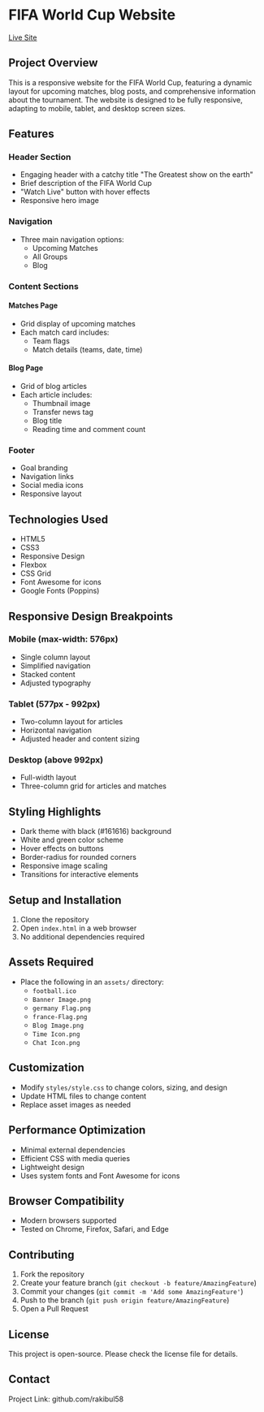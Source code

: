 # FIFA World Cup Website

[Live Site](https://rakibul58.github.io/world-cup/)

## Project Overview

This is a responsive website for the FIFA World Cup, featuring a dynamic layout for upcoming matches, blog posts, and comprehensive information about the tournament. The website is designed to be fully responsive, adapting to mobile, tablet, and desktop screen sizes.

## Features

### Header Section
- Engaging header with a catchy title "The Greatest show on the earth"
- Brief description of the FIFA World Cup
- "Watch Live" button with hover effects
- Responsive hero image

### Navigation
- Three main navigation options:
  - Upcoming Matches
  - All Groups
  - Blog

### Content Sections
#### Matches Page
- Grid display of upcoming matches
- Each match card includes:
  - Team flags
  - Match details (teams, date, time)

#### Blog Page
- Grid of blog articles
- Each article includes:
  - Thumbnail image
  - Transfer news tag
  - Blog title
  - Reading time and comment count

### Footer
- Goal branding
- Navigation links
- Social media icons
- Responsive layout

## Technologies Used

- HTML5
- CSS3
- Responsive Design
- Flexbox
- CSS Grid
- Font Awesome for icons
- Google Fonts (Poppins)

## Responsive Design Breakpoints

### Mobile (max-width: 576px)
- Single column layout
- Simplified navigation
- Stacked content
- Adjusted typography

### Tablet (577px - 992px)
- Two-column layout for articles
- Horizontal navigation
- Adjusted header and content sizing

### Desktop (above 992px)
- Full-width layout
- Three-column grid for articles and matches

## Styling Highlights

- Dark theme with black (#161616) background
- White and green color scheme
- Hover effects on buttons
- Border-radius for rounded corners
- Responsive image scaling
- Transitions for interactive elements

## Setup and Installation

1. Clone the repository
2. Open `index.html` in a web browser
3. No additional dependencies required

## Assets Required

- Place the following in an `assets/` directory:
  - `football.ico`
  - `Banner Image.png`
  - `germany Flag.png`
  - `france-Flag.png`
  - `Blog Image.png`
  - `Time Icon.png`
  - `Chat Icon.png`

## Customization

- Modify `styles/style.css` to change colors, sizing, and design
- Update HTML files to change content
- Replace asset images as needed

## Performance Optimization

- Minimal external dependencies
- Efficient CSS with media queries
- Lightweight design
- Uses system fonts and Font Awesome for icons

## Browser Compatibility

- Modern browsers supported
- Tested on Chrome, Firefox, Safari, and Edge

## Contributing

1. Fork the repository
2. Create your feature branch (`git checkout -b feature/AmazingFeature`)
3. Commit your changes (`git commit -m 'Add some AmazingFeature'`)
4. Push to the branch (`git push origin feature/AmazingFeature`)
5. Open a Pull Request

## License

This project is open-source. Please check the license file for details.

## Contact

Project Link: github.com/rakibul58
